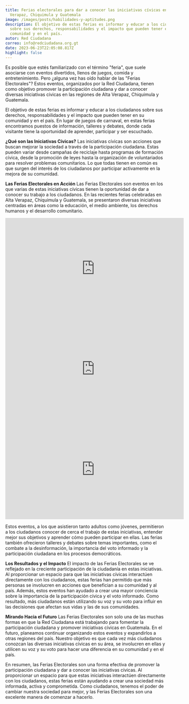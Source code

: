 ```yaml
---
title: Ferias electorales para dar a conocer las iniciativas cívicas en Alta
  Verapaz, Chiquimula y Guatemala
image: /images/posts/habilidades-y-aptitudes.png
description: El objetivo de estas ferias es informar y educar a los ciudadanos
  sobre sus derechos, responsabilidades y el impacto que pueden tener en su
  comunidad y en el país.
autor: Red Ciudadana
correo: info@redciudadana.org.gt
date: 2023-06-23T22:05:08.817Z
highlight: false
---
```

Es posible que estés familiarizado con el término "feria", que suele asociarse con eventos divertidos, llenos de juegos, comida y entretenimiento. Pero ¿alguna vez has oído hablar de las "Ferias Electorales"? Estos eventos, organizados por la Red Ciudadana, tienen como objetivo promover la participación ciudadana y dar a conocer diversas iniciativas cívicas en las regiones de Alta Verapaz, Chiquimula y Guatemala.


El objetivo de estas ferias es informar y educar a los ciudadanos sobre sus derechos, responsabilidades y el impacto que pueden tener en su comunidad y en el país. En lugar de juegos de carnaval, en estas ferias encontramos puestos de información, talleres y debates, donde cada visitante tiene la oportunidad de aprender, participar y ser escuchado.


**¿Qué son las Iniciativas Cívicas?**
Las iniciativas cívicas son acciones que buscan mejorar la sociedad a través de la participación ciudadana. Estas pueden variar desde campañas de reciclaje hasta programas de formación cívica, desde la promoción de leyes hasta la organización de voluntariados para resolver problemas comunitarios. Lo que todas tienen en común es que surgen del interés de los ciudadanos por participar activamente en la mejora de su comunidad.


**Las Ferias Electorales en Acción**
Las Ferias Electorales son eventos en los que varias de estas iniciativas cívicas tienen la oportunidad de dar a conocer su trabajo a los ciudadanos. En las recientes ferias celebradas en Alta Verapaz, Chiquimula y Guatemala, se presentaron diversas iniciativas centradas en áreas como la educación, el medio ambiente, los derechos humanos y el desarrollo comunitario.

<iframe width="560" height="315" src="https://www.youtube.com/embed/EoUeO__hytA" title="YouTube video player" frameborder="0" allow="accelerometer; autoplay; clipboard-write; encrypted-media; gyroscope; picture-in-picture; web-share" allowfullscreen></iframe>

<iframe width="560" height="315" src="https://www.youtube.com/embed/1JkKBHJT0SA" title="YouTube video player" frameborder="0" allow="accelerometer; autoplay; clipboard-write; encrypted-media; gyroscope; picture-in-picture; web-share" allowfullscreen></iframe>

<iframe width="560" height="315" src="https://www.youtube.com/embed/KrRpIGaSOaE" title="YouTube video player" frameborder="0" allow="accelerometer; autoplay; clipboard-write; encrypted-media; gyroscope; picture-in-picture; web-share" allowfullscreen></iframe>


Estos eventos, a los que asistieron tanto adultos como jóvenes, permitieron a los ciudadanos conocer de cerca el trabajo de estas iniciativas, entender mejor sus objetivos y aprender cómo pueden participar en ellas. Las ferias también ofrecieron talleres y debates sobre temas importantes, como el combate a la desinformación, la importancia del voto informado y la participación ciudadana en los procesos democráticos.

**Los Resultados y el Impacto**
El impacto de las Ferias Electorales se ve reflejado en la creciente participación de la ciudadanía en estas iniciativas. Al proporcionar un espacio para que las iniciativas cívicas interactúen directamente con los ciudadanos, estas ferias han permitido que más personas se involucren en acciones que benefician a su comunidad y al país.
Además, estos eventos han ayudado a crear una mayor conciencia sobre la importancia de la participación cívica y el voto informado. Como resultado, más ciudadanos están utilizando su voz y su voto para influir en las decisiones que afectan sus vidas y las de sus comunidades.

**Mirando Hacia el Futuro**
Las Ferias Electorales son solo una de las muchas formas en que la Red Ciudadana está trabajando para fomentar la participación ciudadana y promover iniciativas cívicas en Guatemala. En el futuro, planeamos continuar organizando estos eventos y expandirlos a otras regiones del país.
Nuestro objetivo es que cada vez más ciudadanos conozcan las diversas iniciativas cívicas en su área, se involucren en ellas y utilicen su voz y su voto para hacer una diferencia en su comunidad y en el país.


En resumen, las Ferias Electorales son una forma efectiva de promover la participación ciudadana y dar a conocer las iniciativas cívicas. Al proporcionar un espacio para que estas iniciativas interactúen directamente con los ciudadanos, estas ferias están ayudando a crear una sociedad más informada, activa y comprometida. Como ciudadanos, tenemos el poder de cambiar nuestra sociedad para mejor, y las Ferias Electorales son una excelente manera de comenzar a hacerlo.